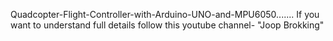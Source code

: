Quadcopter-Flight-Controller-with-Arduino-UNO-and-MPU6050.......
If you want to understand full details follow this youtube channel- "Joop Brokking"
